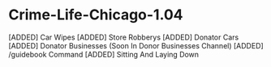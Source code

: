 # Crime-Life-Chicago-1.04
[ADDED] Car Wipes
[ADDED] Store Robberys
[ADDED] Donator Cars
[ADDED] Donator Businesses (Soon In Donor Businesses Channel)
[ADDED] /guidebook Command
[ADDED] Sitting And Laying Down
